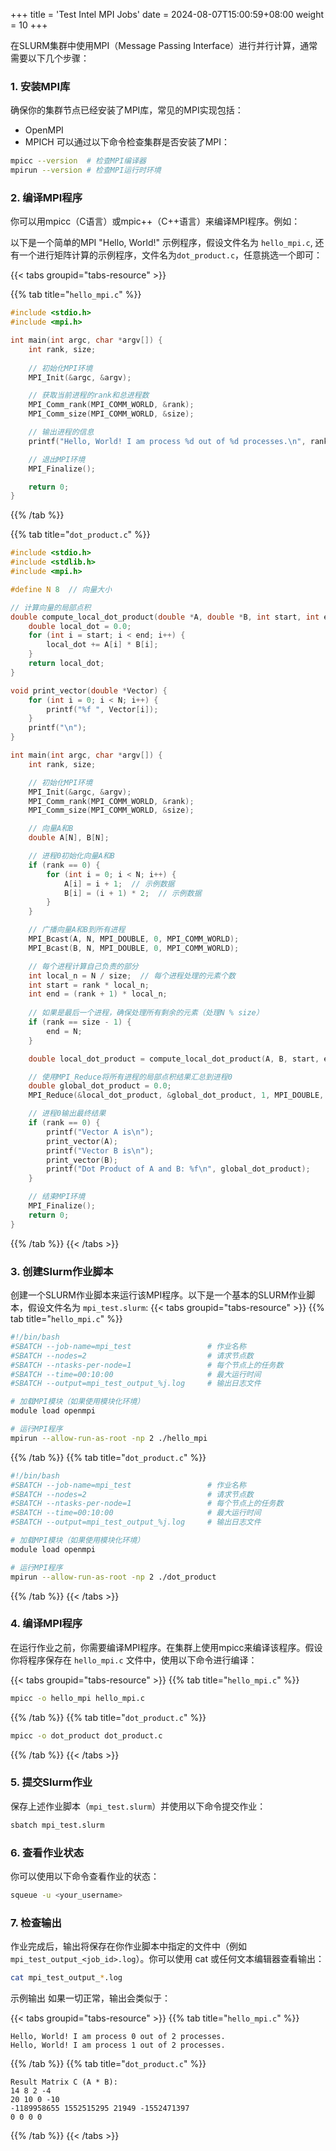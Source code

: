 +++
title = 'Test Intel MPI Jobs'
date = 2024-08-07T15:00:59+08:00
weight = 10
+++


在SLURM集群中使用MPI（Message Passing Interface）进行并行计算，通常需要以下几个步骤：

### 1. 安装MPI库
确保你的集群节点已经安装了MPI库，常见的MPI实现包括：

- OpenMPI
- MPICH
可以通过以下命令检查集群是否安装了MPI：

```bash
mpicc --version  # 检查MPI编译器
mpirun --version # 检查MPI运行时环境
```

### 2. 编译MPI程序
你可以用mpicc（C语言）或mpic++（C++语言）来编译MPI程序。例如：

以下是一个简单的MPI "Hello, World!" 示例程序，假设文件名为 `hello_mpi.c`, 还有一个进行矩阵计算的示例程序，文件名为`dot_product.c`，任意挑选一个即可：

{{< tabs groupid="tabs-resource" >}}

{{% tab title="`hello_mpi.c`" %}}
```C
#include <stdio.h>
#include <mpi.h>

int main(int argc, char *argv[]) {
    int rank, size;
    
    // 初始化MPI环境
    MPI_Init(&argc, &argv);

    // 获取当前进程的rank和总进程数
    MPI_Comm_rank(MPI_COMM_WORLD, &rank);
    MPI_Comm_size(MPI_COMM_WORLD, &size);

    // 输出进程的信息
    printf("Hello, World! I am process %d out of %d processes.\n", rank, size);

    // 退出MPI环境
    MPI_Finalize();

    return 0;
}
```
{{% /tab %}}

{{% tab title="`dot_product.c`" %}}
```C
#include <stdio.h>
#include <stdlib.h>
#include <mpi.h>

#define N 8  // 向量大小

// 计算向量的局部点积
double compute_local_dot_product(double *A, double *B, int start, int end) {
    double local_dot = 0.0;
    for (int i = start; i < end; i++) {
        local_dot += A[i] * B[i];
    }
    return local_dot;
}

void print_vector(double *Vector) {
    for (int i = 0; i < N; i++) {
        printf("%f ", Vector[i]);   
    }
    printf("\n");
}

int main(int argc, char *argv[]) {
    int rank, size;

    // 初始化MPI环境
    MPI_Init(&argc, &argv);
    MPI_Comm_rank(MPI_COMM_WORLD, &rank);
    MPI_Comm_size(MPI_COMM_WORLD, &size);

    // 向量A和B
    double A[N], B[N];

    // 进程0初始化向量A和B
    if (rank == 0) {
        for (int i = 0; i < N; i++) {
            A[i] = i + 1;  // 示例数据
            B[i] = (i + 1) * 2;  // 示例数据
        }
    }

    // 广播向量A和B到所有进程
    MPI_Bcast(A, N, MPI_DOUBLE, 0, MPI_COMM_WORLD);
    MPI_Bcast(B, N, MPI_DOUBLE, 0, MPI_COMM_WORLD);

    // 每个进程计算自己负责的部分
    int local_n = N / size;  // 每个进程处理的元素个数
    int start = rank * local_n;
    int end = (rank + 1) * local_n;
    
    // 如果是最后一个进程，确保处理所有剩余的元素（处理N % size）
    if (rank == size - 1) {
        end = N;
    }

    double local_dot_product = compute_local_dot_product(A, B, start, end);

    // 使用MPI_Reduce将所有进程的局部点积结果汇总到进程0
    double global_dot_product = 0.0;
    MPI_Reduce(&local_dot_product, &global_dot_product, 1, MPI_DOUBLE, MPI_SUM, 0, MPI_COMM_WORLD);

    // 进程0输出最终结果
    if (rank == 0) {
        printf("Vector A is\n");
        print_vector(A);
        printf("Vector B is\n");
        print_vector(B);
        printf("Dot Product of A and B: %f\n", global_dot_product);
    }

    // 结束MPI环境
    MPI_Finalize();
    return 0;
}
```
{{% /tab %}}
{{< /tabs >}}

### 3. 创建Slurm作业脚本
创建一个SLURM作业脚本来运行该MPI程序。以下是一个基本的SLURM作业脚本，假设文件名为 `mpi_test.slurm`:
{{< tabs groupid="tabs-resource" >}}
{{% tab title="`hello_mpi.c`" %}}
```bash
#!/bin/bash
#SBATCH --job-name=mpi_test                 # 作业名称
#SBATCH --nodes=2                           # 请求节点数
#SBATCH --ntasks-per-node=1                 # 每个节点上的任务数
#SBATCH --time=00:10:00                     # 最大运行时间
#SBATCH --output=mpi_test_output_%j.log     # 输出日志文件

# 加载MPI模块（如果使用模块化环境）
module load openmpi

# 运行MPI程序
mpirun --allow-run-as-root -np 2 ./hello_mpi
```
{{% /tab %}}
{{% tab title="`dot_product.c`" %}}
```bash
#!/bin/bash
#SBATCH --job-name=mpi_test                 # 作业名称
#SBATCH --nodes=2                           # 请求节点数
#SBATCH --ntasks-per-node=1                 # 每个节点上的任务数
#SBATCH --time=00:10:00                     # 最大运行时间
#SBATCH --output=mpi_test_output_%j.log     # 输出日志文件

# 加载MPI模块（如果使用模块化环境）
module load openmpi

# 运行MPI程序
mpirun --allow-run-as-root -np 2 ./dot_product
```
{{% /tab %}}
{{< /tabs >}}
### 4. 编译MPI程序
在运行作业之前，你需要编译MPI程序。在集群上使用mpicc来编译该程序。假设你将程序保存在 `hello_mpi.c` 文件中，使用以下命令进行编译：

{{< tabs groupid="tabs-resource" >}}
{{% tab title="`hello_mpi.c`" %}}
```bash
mpicc -o hello_mpi hello_mpi.c
```
{{% /tab %}}
{{% tab title="`dot_product.c`" %}}
```bash
mpicc -o dot_product dot_product.c
```
{{% /tab %}}
{{< /tabs >}}

### 5. 提交Slurm作业
保存上述作业脚本（`mpi_test.slurm`）并使用以下命令提交作业：

```bash
sbatch mpi_test.slurm
```
### 6. 查看作业状态
你可以使用以下命令查看作业的状态：

```bash
squeue -u <your_username>
```
### 7. 检查输出
作业完成后，输出将保存在你作业脚本中指定的文件中（例如 `mpi_test_output_<job_id>.log`）。你可以使用 cat 或任何文本编辑器查看输出：

```bash
cat mpi_test_output_*.log
```
示例输出
如果一切正常，输出会类似于：

{{< tabs groupid="tabs-resource" >}}
{{% tab title="`hello_mpi.c`" %}}
```text
Hello, World! I am process 0 out of 2 processes.
Hello, World! I am process 1 out of 2 processes.
```
{{% /tab %}}
{{% tab title="`dot_product.c`" %}}
```text
Result Matrix C (A * B):
14 8 2 -4 
20 10 0 -10 
-1189958655 1552515295 21949 -1552471397 
0 0 0 0 
```
{{% /tab %}}
{{< /tabs >}}